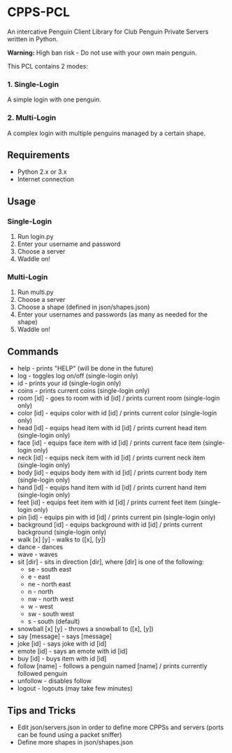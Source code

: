 # CPPS-PCL
An intercative Penguin Client Library for Club Penguin Private Servers written in Python.

**Warning:** High ban risk - Do not use with your own main penguin.

This PCL contains 2 modes:

### 1. Single-Login

A simple login with one penguin.

### 2. Multi-Login

A complex login with multiple penguins managed by a certain shape.

## Requirements
- Python 2.x or 3.x
- Internet connection

## Usage

### Single-Login
1. Run login.py
2. Enter your username and password
3. Choose a server
4. Waddle on!

### Multi-Login
1. Run multi.py
2. Choose a server
3. Choose a shape (defined in json/shapes.json)
4. Enter your usernames and passwords (as many as needed for the shape)
5. Waddle on!

## Commands
- help - prints "HELP" (will be done in the future)
- log - toggles log on/off (single-login only)
- id - prints your id (single-login only)
- coins - prints current coins (single-login only)
- room [id] - goes to room with id [id] / prints current room (single-login only)
- color [id] - equips color with id [id] / prints current color (single-login only)
- head [id] - equips head item with id [id] / prints current head item (single-login only)
- face [id] - equips face item with id [id] / prints current face item (single-login only)
- neck [id] - equips neck item with id [id] / prints current neck item (single-login only)
- body [id] - equips body item with id [id] / prints current body item (single-login only)
- hand [id] - equips hand item with id [id] / prints current hand item (single-login only)
- feet [id] - equips feet item with id [id] / prints current feet item (single-login only)
- pin [id] - equips pin with id [id] / prints current pin (single-login only)
- background [id] - equips background with id [id] / prints current background (single-login only)
- walk [x] [y] - walks to ([x], [y])
- dance - dances
- wave - waves
- sit [dir] - sits in direction [dir], where [dir] is one of the following:
  - se - south east
  - e - east
  - ne - north east
  - n - north
  - nw - north west
  - w - west
  - sw - south west
  - s - south (default)
- snowball [x] [y] - throws a snowball to ([x], [y])
- say [message] - says [message]
- joke [id] - says joke with id [id]
- emote [id] - says an emote with id [id]
- buy [id] - buys item with id [id]
- follow [name] - follows a penguin named [name] / prints currently followed penguin
- unfollow - disables follow
- logout - logouts (may take few minutes)

## Tips and Tricks
- Edit json/servers.json in order to define more CPPSs and servers (ports can be found using a packet sniffer)
- Define more shapes in json/shapes.json
